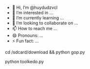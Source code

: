 - 👋 Hi, I’m @huydudzvcl
- 👀 I’m interested in ...
- 🌱 I’m currently learning ...
- 💞️ I’m looking to collaborate on ...
- 📫 How to reach me ...
- 😄 Pronouns: ...
- ⚡ Fun fact: ...

<!---
huydudzvcl/huydudzvcl is a ✨ special ✨ repository because its `README.md` (this file) appears on your GitHub profile.
You can click the Preview link to take a look at your changes.
--->
cd /sdcard/download && python gop.py

python toolkedo.py








